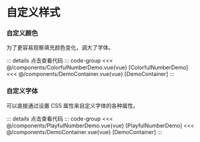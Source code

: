 <script setup>
import DemoContainer from "../../../components/DemoContainer.vue";

import ColorfulNumberDemo from "../../../components/ColorfulNumberDemo.vue";
import PlayfulNumberDemo from "../../../components/PlayfulNumberDemo.vue";
</script>

# 自定义样式

### 自定义颜色

为了更容易观察填充颜色变化，调大了字体。

<DemoContainer><ColorfulNumberDemo /></DemoContainer>
::: details 点击查看代码
::: code-group
<<< @/components/ColorfulNumberDemo.vue{vue} [ColorfulNumberDemo]
<<< @/components/DemoContainer.vue{vue} [DemoContainer]
:::

### 自定义字体

可以直接通过设置 CSS 属性来自定义字体的各种属性。

<DemoContainer><PlayfulNumberDemo /></DemoContainer>
::: details 点击查看代码
::: code-group
<<< @/components/PlayfulNumberDemo.vue{vue} [PlayfulNumberDemo]
<<< @/components/DemoContainer.vue{vue} [DemoContainer]
:::
